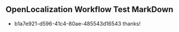 ## OpenLocalization Workflow Test MarkDown
* b1a7e921-d596-41c4-80ae-485543d16543 thanks!

<!--HONumber=Aug16_HO4-->


